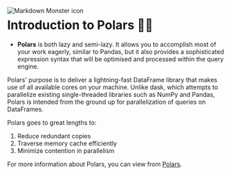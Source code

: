 <img src="https://www.google.com/imgres?imgurl=https%3A%2F%2Fraw.githubusercontent.com%2Fpola-rs%2Fpolars-static%2Fmaster%2Flogos%2Fpolars_github_logo_rect_dark_name.svg&imgrefurl=https%3A%2F%2Fgithub.com%2Fpola-rs%2Fpolars&tbnid=MCfyT2yHsQwe4M&vet=12ahUKEwjDyITylcL8AhUVMbcAHd2LDDIQMygFegUIARC1AQ..i&docid=iBJXAWbzEP6oHM&w=1965&h=454&q=polars%20python%20image&ved=2ahUKEwjDyITylcL8AhUVMbcAHd2LDDIQMygFegUIARC1AQ"
     alt="Markdown Monster icon"
     style="float: left; margin-right: 10px;" />
     
# Introduction to Polars 🐻‍❄️

- **Polars** is both lazy and semi-lazy. It allows you to accomplish most of your work eagerly, similar to Pandas, but it also provides a sophisticated expression syntax that will be optimised and processed within the query engine.

Polars' purpose is to deliver a lightning-fast DataFrame library that makes use of all available cores on your machine. Unlike dask, which attempts to parallelize existing single-threaded libraries such as NumPy and Pandas, Polars is intended from the ground up for parallelization of queries on DataFrames.

Polars goes to great lengths to:

1.   Reduce redundant copies
2.   Traverse memory cache efficiently
3.   Minimize contention in parallelism


For more information about Polars, you can view from [Polars](https://pola-rs.github.io/polars-book/user-guide/index.html).
